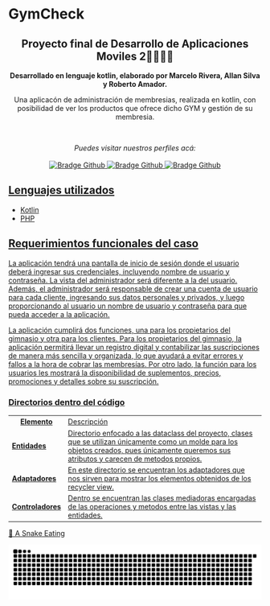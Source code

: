# GymCheck


<h2 align="center">
    Proyecto final de Desarrollo de Aplicaciones Moviles 2👋🤓☝🏻
</h2>

<p align="center">
    <b>Desarrollado en lenguaje kotlin, elaborado por Marcelo Rivera, Allan Silva y Roberto Amador.</b>
</p>

<p align="center">
    Una aplicacón de administración de membresias, realizada en kotlin, con posibilidad de ver los productos que ofrece dicho GYM y gestión de su membresia.
</p>

<br />
<p align="center">
    <i>Puedes visitar nuestros perfiles acá:</i>
    <br/><br/>
    <a href="https://github.com/Chocoyito" target="_blank">
        <img src="https://img.shields.io/badge/-Github-000?logo=github&style=for-the-badge&logoColor=white" alt="Bradge Github" />
    </a>
    <a href="https://github.com/MrSty" target="_blank">
        <img src="https://img.shields.io/badge/-Github-000?logo=github&style=for-the-badge&logoColor=white" alt="Bradge Github" />
    </a>
    <a href="https://github.com/Xeppyz" target="_blank">
        <img src="https://img.shields.io/badge/-Github-000?logo=github&style=for-the-badge&logoColor=white" alt="Bradge Github" />
  
</p>
	
## Lenguajes utilizados
	
- Kotlin
- PHP
	
## Requerimientos funcionales del caso

La aplicación tendrá una pantalla de inicio de sesión donde el usuario deberá ingresar sus credenciales, incluyendo nombre de usuario y contraseña. La vista del administrador será diferente a la del usuario. Además, el administrador será responsable de crear una cuenta de usuario para cada cliente, ingresando sus datos personales y privados, y luego proporcionando al usuario un nombre de usuario y contraseña para que pueda acceder a la aplicación.
	
La aplicación cumplirá dos funciones, una para los propietarios del gimnasio y otra para los clientes. Para los propietarios del gimnasio, la aplicación permitirá llevar un registro digital y contabilizar las suscripciones de manera más sencilla y organizada, lo que ayudará a evitar errores y fallos a la hora de cobrar las membresías. Por otro lado, la función para los usuarios les mostrará la disponibilidad de suplementos, precios, promociones y detalles sobre su suscripción.
	
	
	
### Directorios dentro del código

<table width="100%">
    <tr>
        <th>Elemento</th>
        <td>Descripción</td>
    </tr>
    <tr>
	<td><strong>Entidades</strong></th>
       <td>Directorio enfocado a las dataclass del proyecto, clases que se utilizan únicamente como un molde para los objetos creados, pues únicamente queremos sus atributos y carecen de metodos propios.</td>
    </tr>
    <tr>
        <td><strong>Adaptadores</strong></th>
        <td>En este directorio se encuentran los adaptadores que nos sirven para mostrar los elementos obtenidos de los recycler view.</td>
    </tr>
    <tr>
        <td><strong>Controladores</strong></th>
        <td>Dentro se encuentran las clases mediadoras encargadas de las operaciones y metodos entre las vistas y las entidades.</td>
    </tr>
</table>


🐍 A Snake Eating
	
<p align = "center">
	<img src = "https://github.com/7oSkaaa/7oSkaaa/blob/output/github-contribution-grid-snake.svg?" alt = "Snake Game"/>
</p>
